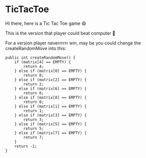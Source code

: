 # TicTacToe
<a href="web/index.html"></a>
Hi there, here is a Tic Tac Toe game :smile:

This is the version that player could beat computer :angel:

For a version player neverrrrrr win, may be you could change the createRandomMove into this:

    public int createRandomMove() {
        if (matrix[4] == EMPTY) {
            return 4;
        } else if (matrix[0] == EMPTY) {
            return 0;
        } else if (matrix[2] == EMPTY) {
            return 2;
        } else if (matrix[6] == EMPTY) {
            return 6;
        } else if (matrix[8] == EMPTY) {
            return 8;
        } else if (matrix[1] == EMPTY) {
            return 1;
        } else if (matrix[3] == EMPTY) {
            return 3;
        } else if (matrix[5] == EMPTY) {
            return 5;
        } else if (matrix[7] == EMPTY) {
            return 7;
        }
        return -1;
    }
